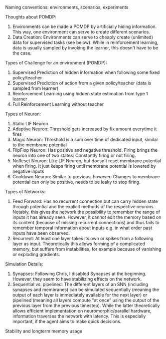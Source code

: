 Naming conventions:
environments, scenarios, experiments


Thoughts about POMDP:
1. Environments can be made a POMDP by artificially hiding information. This way,
one environment can serve to create different scenarios.
2. Data Creation: Environments can serve to cheaply create (unlimited) data for supervised tasks (see below). While in
    reinforcement learning, data is usually sampled by invoking the learner, this doesn't have to be the case.

Types of Challenge for an environment (POMDP):
1. Supervised Prediction of hidden information when following some fixed policy/teacher
2. Supervised Prediction of action from a given policy/teacher (data is sampled from learner)
3. Reinforcement Learning using hidden state estimation from type 1 learner
4. Full Reinforcement Learning without teacher

Types of Neuron:
1. Static LIF Neuron
2. Adaptive Neuron: Threshold gets increased by fix amount everytime it fires
3. Magic Neuron: Threshold is a sum over time of dedicated input, similar to the membrane potential
4. FlipFlop Neuron: Has positive and negative threshold. Firing brings the neuron into one of two states: Constantly firing or not firing.
5. NoReset Neuron: Like LIF Neuron, but doesn't reset membrane potential when firing. It just keeps firing until membrane
potential is lowered by negative inputs
6. Cooldown Neuron: Similar to previous, however: Changes to membrane potential can only be positive, needs to be leaky
 to stop firing.

Types of Networks:
1. Feed Forward: Has no recurrent connection but can carry hidden state through potential and the explicit methods of the respective neurons.
Notably, this gives the network the possibility to remember the range of inputs it has already seen. However, it cannot edit the memory based on its content
(because of missing recurrent connections) and thus fails to remember temporal information about inputs e.g. in what order past inputs have been observed.
2. Recurrent: At least one layer takes its own or spikes from a following layer as input. Theoretically this allows forming of a complicated memory, but
suffers from instabilities, for example because of vanishing or exploding gradients.

Simulation Details:
1. Synapses: Following Chris, I disabled Synapses at the beginning. However, they seem to have stabilizing effects on the network.
2. Sequential vs. pipelined: The different layers of an SNN (including synapses and membranes) can be
simulated sequentially (meaning the output of each layer is immediately available for the next layer) or pipelined
(meaning all layers compute "at once" using the output of the previous layer from the previous timestep). While
the latter theoretically allows efficient implementation on neuromorphic/parallel hardware, information traverses
the network with latency. This is especially important, if the agent aims to make quick decisions.


Stability and longterm memory usage

